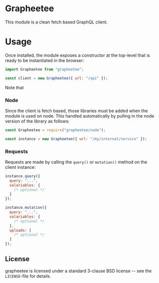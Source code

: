 # Grapheetee

This module is a clean fetch based GraphQL client.

# Usage

Once installed, the module exposes a constructor at the top-level
that is ready to be instantiated in the browser:

```js
import Grapheetee from "grapheetee";

const client = new Grapheetee({ url: "/api" });
```

Note that

### Node

Since the client is fetch based, those libraries must be added when
the module is used on node. This handled automatically by pulling in
the node version of the library as follows:

```js
const Grapheetee = require("grapheetee/node");

const instance = new Grapheetee({ url: "/my/internal/service" });
```

### Requests

Requests are made by calling the `query()` or `mutation()` method on
the client instance:

```js
instance.query({
  query: "...",
  valariables: {
    /* optional */
  }
});

instance.mutation({
  query: "...",
  valariables: {
    /* optional */
  },
  uploads: [
    /* optional */
  ]
});
```

## License

grapheetee is licensed under a standard 3-clause BSD
license -- see the `LICENSE`-file for details.
